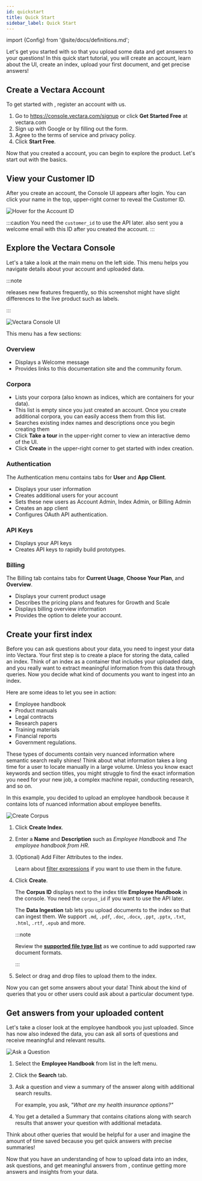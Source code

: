 ```yaml
---
id: quickstart
title: Quick Start
sidebar_label: Quick Start
---
```


import {Config} from '@site/docs/definitions.md';

Let's get you started with <Config v="names.product"/> so that you upload some data 
and get answers to your questions! In this quick start tutorial, you will 
create an account, learn about the UI, create an index, upload your first 
document, and get precise answers!

## Create a Vectara Account

To get started with <Config v="names.product"/>, register an account with us.

1. Go to https://console.vectara.com/signup or click **Get Started Free** 
   at vectara.com
2. Sign up with Google or by filling out the form.
3. Agree to the terms of service and privacy policy.
4. Click **Start Free**.

Now that you created a account, you can begin to explore the product. Let's 
start out with the basics.

## View your Customer ID

After you create an account, the <Config v="names.product"/> Console UI appears after 
login. You can click your name in the top, upper-right corner to reveal 
the Customer ID.

![Hover for the Account ID](/img/vectara_account_id.gif)

:::caution
 You need the `customer_id` to use the API later. <Config v="names.product"/> also sent 
 you a welcome email with this ID after you created the account.
:::

## Explore the Vectara Console

Let's a take a look at the main menu on the left side. This menu helps you 
navigate details about your account and uploaded data.

:::note

<Config v="names.product"/> releases new features frequently, so this screenshot might 
have slight differences to the live product such as labels.

:::

![Vectara Console UI](/img/console_home.png)

This menu has a few sections:

### Overview

* Displays a Welcome message
* Provides links to this documentation site and the community forum.

### Corpora

* Lists your corpora (also known as indices, which are containers for your 
  data). 
* This list is empty since you just created an account. Once you create additional
corpora, you can easily access them from this list.
* Searches existing index names and descriptions once you begin creating them
* Click **Take a tour** in the upper-right corner to view an interactive 
  demo of the UI.
* Click **Create** in the upper-right corner to get started with index creation.

### Authentication

The Authentication menu contains tabs for **User** and **App Client**.

* Displays your user information
* Creates additional users for your account
* Sets these new users as Account Admin, Index Admin, or Billing Admin
* Creates an app client
* Configures OAuth API authentication.

### API Keys

* Displays your API keys
* Creates API keys to rapidly build prototypes.

### Billing

The Billing tab contains tabs for **Current Usage**, **Choose Your Plan**, and **Overview**.

* Displays your current product usage
* Describes the pricing plans and features for Growth and Scale
* Displays billing overview information
* Provides the option to delete your account.

## Create your first index

Before you can ask questions about your data, you need to ingest your data into 
Vectara. Your first step is to create a place for storing the data, called an 
index. Think of an index as a container that includes your uploaded data, 
and you really want to extract meaningful information from this data through 
queries. Now you decide what kind of documents you want to ingest into an 
index. 

Here are some ideas to let you see <Config v="names.product"/> in action:

* Employee handbook
* Product manuals
* Legal contracts
* Research papers
* Training materials
* Financial reports
* Government regulations.

These types of documents contain very nuanced information where semantic search 
really shines! Think about what information takes a long time
for a user to locate manually in a large volume. Unless you know exact keywords
and section titles, you might struggle to find the exact information you need 
for your new job, a complex machine repair, conducting research, and so on.

In this example, you decided to upload an employee handbook because it contains
lots of nuanced information about employee benefits. 

![Create Corpus](/img/create_corpus.gif)

1. Click **Create Index**.
2. Enter a **Name** and **Description** such as _Employee Handbook_ and _The employee 
   handbook from HR_.
3. (Optional) Add Filter Attributes to the index.
   
   Learn about [filter expressions](/docs/common-use-cases/filtering-by-metadata/filter-overview) if you want to use them in the future.
4. Click **Create**. 

   The **Corpus ID** displays next to the index title **Employee Handbook** in the 
    console. You need the `corpus_id` if you want to use the API later.
   
   The **Data Ingestion** tab lets you upload documents to the index so that <Config v="names.product"/> can 
   ingest them. We support `.md`, `.pdf`, `.doc`, `.docx`, `.ppt`, `.pptx`, `.txt`, 
   `.html`, `.rtf`, `.epub` and more.

   :::note
   
   Review the [**supported file type list**](https://docs.vectara.com/docs/api-reference/indexing-apis/file-upload/file-upload-filetypes) as we continue 
   to add supported raw document formats.

   :::

5. Select or drag and drop files to upload them to the index.

Now you can get some answers about your data! Think about the kind of queries 
that you or other users could ask about a particular document type.

## Get answers from your uploaded content

Let's take a closer look at the employee handbook you just uploaded. Since <Config v="names.product"/> has 
now also indexed the data, you can ask all sorts of questions and receive 
meaningful and relevant results.

![Ask a Question](/img/ask_a_question.gif)

1. Select the **Employee Handbook** from list in the left menu.
2. Click the **Search** tab.
3. Ask a question and view a summary of the answer along witih additional 
   search results.

   For example, you ask, _"What are my health insurance options?"_ 
   
4. You get a detailed a Summary that contains citations along with search results 
   that answer your question with additional metadata.

Think about other queries that would be helpful for a user and imagine
the amount of time saved because you get quick answers with precise summaries!

Now that you have an understanding of how to upload data into an index, ask 
questions, and get meaningful answers from <Config v="names.product"/>, continue getting 
more answers and insights from your data.